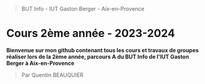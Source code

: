 > BUT Info - IUT Gaston Berger - Aix-en-Provence

# Cours 2ème année - 2023-2024

**Bienvenue sur mon github contenant tous les cours et travaux de 
groupes réaliser lors de la 2ème année, parcours A du BUT Info de l'IUT 
Gaston Berger à Aix-en-Provence**

> Par Quentin BEAUQUIER
